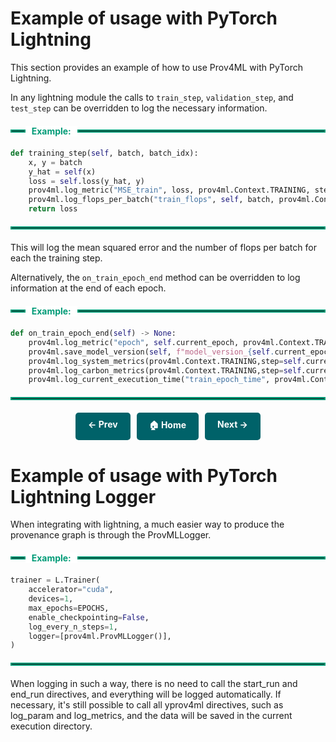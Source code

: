 
# Example of usage with PyTorch Lightning

This section provides an example of how to use Prov4ML with PyTorch Lightning.

In any lightning module the calls to `train_step`, `validation_step`, and `test_step` can be overridden to log the necessary information.

<div style="display: flex; align-items: center; margin: 20px 0;">
    <hr style="flex-grow: 0.05; border: 2px solid #009B77; margin: 0;">
    <span style="background: white; padding: 0 10px; font-weight: bold; color: #009B77;">Example:</span>
    <hr style="flex-grow: 1; border: 2px solid #009B77; margin: 0;">
</div>


```python
def training_step(self, batch, batch_idx):
    x, y = batch
    y_hat = self(x)
    loss = self.loss(y_hat, y)
    prov4ml.log_metric("MSE_train", loss, prov4ml.Context.TRAINING, step=self.current_epoch)
    prov4ml.log_flops_per_batch("train_flops", self, batch, prov4ml.Context.TRAINING,step=self.current_epoch)
    return loss
```


<hr style="border: 2px solid #009B77; margin: 20px 0;">

This will log the mean squared error and the number of flops per batch for each the training step.

Alternatively, the `on_train_epoch_end` method can be overridden to log information at the end of each epoch.

<div style="display: flex; align-items: center; margin: 20px 0;">
    <hr style="flex-grow: 0.05; border: 2px solid #009B77; margin: 0;">
    <span style="background: white; padding: 0 10px; font-weight: bold; color: #009B77;">Example:</span>
    <hr style="flex-grow: 1; border: 2px solid #009B77; margin: 0;">
</div>

```python
def on_train_epoch_end(self) -> None:
    prov4ml.log_metric("epoch", self.current_epoch, prov4ml.Context.TRAINING, step=self.current_epoch)
    prov4ml.save_model_version(self, f"model_version_{self.current_epoch}", prov4ml.Context.TRAINING, step=self.current_epoch)
    prov4ml.log_system_metrics(prov4ml.Context.TRAINING,step=self.current_epoch)
    prov4ml.log_carbon_metrics(prov4ml.Context.TRAINING,step=self.current_epoch)
    prov4ml.log_current_execution_time("train_epoch_time", prov4ml.Context.TRAINING, self.current_epoch)
```

<hr style="border: 2px solid #009B77; margin: 20px 0;">


<div style="display: flex; justify-content: center; gap: 10px; margin-top: 20px;">
    <a href="usage_pytorch.md" style="text-decoration: none; background-color: #006269; color: white; padding: 10px 20px; border-radius: 5px; font-weight: bold; transition: 0.3s;">← Prev</a>
    <a href="." style="text-decoration: none; background-color: #006269; color: white; padding: 10px 20px; border-radius: 5px; font-weight: bold; transition: 0.3s;">🏠 Home</a>
    <a href="usage_itwinAI_logger.md" style="text-decoration: none; background-color: #006269; color: white; padding: 10px 20px; border-radius: 5px; font-weight: bold; transition: 0.3s;">Next →</a>
</div>

# Example of usage with PyTorch Lightning Logger

When integrating with lightning, a much easier way to produce the provenance graph is through the ProvMLLogger. 

<div style="display: flex; align-items: center; margin: 20px 0;">
    <hr style="flex-grow: 0.05; border: 2px solid #009B77; margin: 0;">
    <span style="background: white; padding: 0 10px; font-weight: bold; color: #009B77;">Example:</span>
    <hr style="flex-grow: 1; border: 2px solid #009B77; margin: 0;">
</div>


```python
trainer = L.Trainer(
    accelerator="cuda",
    devices=1,
    max_epochs=EPOCHS,
    enable_checkpointing=False, 
    log_every_n_steps=1, 
    logger=[prov4ml.ProvMLLogger()],
)
```

<hr style="border: 2px solid #009B77; margin: 20px 0;">

When logging in such a way, there is no need to call the start_run and end_run directives, and everything will be logged automatically. 
If necessary, it's still possible to call all yprov4ml directives, such as log_param and log_metrics, and the data will be saved in the current execution directory. 